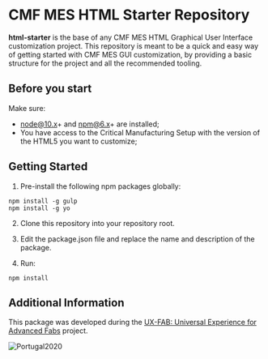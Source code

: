 CMF MES HTML Starter Repository
========= 

**html-starter** is the base of any CMF MES HTML Graphical User Interface customization project.
This repository is meant to be a quick and easy way of getting started with CMF MES GUI customization, by providing a basic structure for the project and all the recommended tooling.

## Before you start

Make sure:
* node@10.x+ and npm@6.x+ are installed;
* You have access to the Critical Manufacturing Setup with the version of the HTML5 you want to customize;


## Getting Started

1. Pre-install the following npm packages globally:

```
npm install -g gulp
npm install -g yo
```

2. Clone this repository into your repository root.

3. Edit the package.json file and replace the name and description of the package.

4. Run:

```
npm install
```

## Additional Information

This package was developed during the [UX-FAB: Universal Experience for Advanced Fabs](http://www.criticalmanufacturing.com/en/r-d/ux-fab) project.

![Portugal2020](http://www.criticalmanufacturing.com/uploads/richtext/images/2017030610420258bd3cfa033c0.png)
